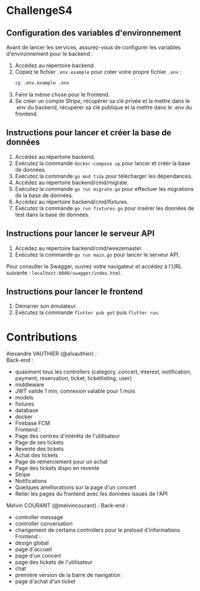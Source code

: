 # ChallengeS4

## Configuration des variables d'environnement

Avant de lancer les services, assurez-vous de configurer les variables d'environnement pour le backend :

1. Accédez au répertoire backend.
2. Copiez le fichier `.env.example` pour créer votre propre fichier `.env` :
   ```bash
   cp .env.example .env
   ```
3. Faire la même chose pour le frontend.
4. Se créer un compte Stripe, récupérer sa clé privée et la mettre dans le .env du backend, récupérer sa clé publique et la mettre dans le .env du frontend.

## Instructions pour lancer et créer la base de données

1. Accédez au répertoire backend.
2. Exécutez la commande `docker-compose up` pour lancer et créer la base de données.
3. Exécutez la commande `go mod tidy` pour télécharger les dépendances.
4. Accédez au répertoire backend/cmd/migrate.
5. Exécutez la commande `go run migrate.go` pour effectuer les migrations de la base de données.
6. Accédez au répertoire backend/cmd/fixtures.
7. Exécutez la commande `go run fixtures.go` pour insérer les données de test dans la base de données.

## Instructions pour lancer le serveur API

1. Accédez au répertoire backend/cmd/weezemaster.
2. Exécutez la commande `go run main.go` pour lancer le serveur API.

Pour consulter le Swagger, ouvrez votre navigateur et accédez à l'URL suivante : `localhost:8080/swagger/index.html`.

## Instructions pour lancer le frontend

1. Démarrer son émulateur.
2. Exécutez la commande `flutter pub get` puis `flutter run`.

# Contributions
Alexandre VAUTHIER (@alvauthier) :  
Back-end :  
- quasiment tous les controllers (category, concert, interest, notification, payment, reservation, ticket, ticketlisting, user)
- middleware
- JWT valide 1 min, connexion valable pour 1 mois
- models
- fixtures
- database
- docker
- Firebase FCM  
Frontend :  
- Page des centres d'intérêts de l'utilisateur
- Page de ses tickets
- Revente des tickets
- Achat des tickets
- Page de remerciement pour un achat
- Page des tickets dispo en revente
- Stripe
- Notifications
- Quelques améliorations sur la page d'un concert
- Relier les pages du frontend avec les données issues de l'API

Melvin COURANT (@melvincourant) :
Back-end :
- controller message
- controller conversation
- changement de certains controllers pour le preload d'informations
Frontend :
- design global
- page d'accueil
- page d'un concert
- page des tickets de l'utilisateur
- chat
- première version de la barre de navigation
- page d'achat d'un ticket
